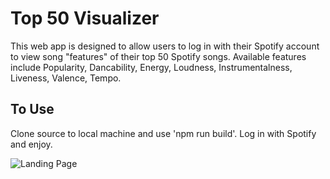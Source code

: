 
# Top 50 Visualizer

This web app is designed to allow users to log in with their Spotify account to view song "features" of their top 50 Spotify songs. Available features include Popularity, Dancability, Energy, Loudness, Instrumentalness, Liveness, Valence, Tempo.

## To Use

Clone source to local machine and use 'npm run build'. Log in with Spotify and enjoy.


![Landing Page](https://drive.google.com/file/d/11YNjePzmAZKvdDH7dp0BhzLTAP-9l5E7/view?usp=sharing)
